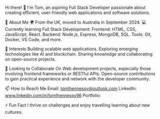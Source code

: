 
Hi there! 👋
I'm Tom, an aspiring Full Stack Developer passionate about creating efficient, user-friendly web applications and software solutions.

🌱 About Me
🌍 From the UK, moved to Australia in September 2024.
💻 Currently learning Full Stack Development:
Frontend: HTML, CSS, JavaScript, React.
Backend: Node.js, Express, MongoDB, SQL.
Tools: Git, Docker, VS Code, and more.

👀 Interests
Building scalable web applications.
Exploring emerging technologies like AI and blockchain.
Sharing knowledge and collaborating on open-source projects.

💞️ Looking to Collaborate On
Web development projects, especially those involving frontend frameworks or RESTful APIs.
Open-source contributions to gain practical experience and network with the developer community.

📫 How to Reach Me
Email: tomlhennessy@outlook.com
LinkedIn: www.linkedin.com/in/tomlhennessy96
Portfolio: 

⚡ Fun Fact
I thrive on challenges and enjoy travelling learning about new cultures.
